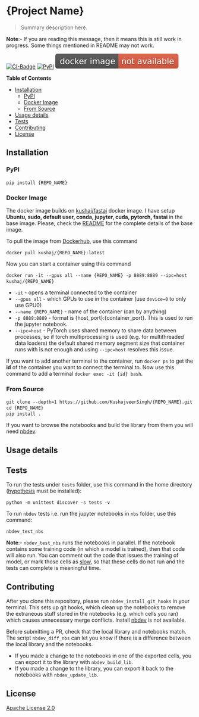 # {Project Name}
> Summary description here.


**Note**:- If you are reading this message, then it means this is still work in progress. Some things mentioned in README may not work.

[![CI-Badge](https://github.com/KushajveerSingh/{REPO_NAME}/workflows/CI/badge.svg)](https://github.com/KushajveerSingh/{REPO_NAME}/actions?query=workflow%3ACI) [![PyPI](https://img.shields.io/pypi/v/{REPO_NAME}?color=blue&label=pypi%20version)](https://pypi.org/project/{REPO_NAME}/#description) [![Docker](https://raw.githubusercontent.com/KushajveerSingh/nbdev_template/master/docs/images/docker%20image-not%20available-red.svg)](https://hub.docker.com/repository/docker/kushaj/{REPO_NAME})

<!-- START doctoc generated TOC please keep comment here to allow auto update -->
<!-- DON'T EDIT THIS SECTION, INSTEAD RE-RUN doctoc TO UPDATE -->
**Table of Contents**

- [Installation](#installation)
  - [PyPI](#pypi)
  - [Docker Image](#docker-image)
  - [From Source](#from-source)
- [Usage details](#usage-details)
- [Tests](#tests)
- [Contributing](#contributing)
- [License](#license)

<!-- END doctoc generated TOC please keep comment here to allow auto update -->

## Installation

### PyPI
```
pip install {REPO_NAME}
```

### Docker Image
The docker image builds on [kushaj/fastai](https://hub.docker.com/repository/docker/kushaj/fastai) docker image. I have setup **Ubuntu, sudo, default user, conda, jupyter, cuda, pytorch, fastai** in the base image. Please, check the [README](https://hub.docker.com/repository/docker/kushaj/fastai/) for the complete details of the base image.

To pull the image from [Dockerhub](https://hub.docker.com/repository/docker/kushaj/{REPO_NAME}), use this command
```
docker pull kushaj/{REPO_NAME}:latest
```

Now you can start a container using this command
```
docker run -it --gpus all --name {REPO_NAME} -p 8889:8889 --ipc=host kushaj/{REPO_NAME}
```

* `-it` - opens a terminal connected to the container
* `--gpus all` - which GPUs to use in the container (use `device=0` to only use GPU0)
* `--name {REPO_NAME}` - name of the container (can by anything)
* `-p 8889:8889` - format is {host_port}:{container_port}. This is used to run the jupyter notebook. 
* `--ipc=host` - PyTorch uses shared memory to share data between processes, so if torch multiprocessing is used (e.g. for multithreaded data loaders) the default shared memory segment size that container runs with is not enough and using `--ipc=host` resolves this issue.

If you want to add another terminal to the container, run `docker ps` to get the **id** of the container you want to connect the terminal to. Now use this command to add a terminal `docker exec -it {id} bash`.

### From Source
```
git clone --depth=1 https://github.com/KushajveerSingh/{REPO_NAME}.git
cd {REPO_NAME}
pip install .
```

If you want to browse the notebooks and build the library from them you will need [nbdev](https://nbdev.fast.ai/).

## Usage details

## Tests
To run the tests under `tests` folder, use this command in the home directory ([hypothesis](https://pypi.org/project/hypothesis/) must be installed):
```
python -m unittest discover -s tests -v
```

To run `nbdev` tests i.e. run the jupyter notebooks in `nbs` folder, use this command:
```
nbdev_test_nbs
```

**Note**:- `nbdev_test_nbs` runs the notebooks in parallel. If the notebook contains some training code (in which a model is trained), then that code will also run. You can comment out the code that issues the training of model, or mark those cells as [slow](https://nbdev.fast.ai/test/), so that these cells do not run and the tests can complete is meaningful time.

## Contributing
After you clone this repository, please run `nbdev_install_git_hooks` in your terminal. This sets up git hooks, which clean up the notebooks to remove the extraneous stuff stored in the notebooks (e.g. which cells you ran) which causes unnecessary merge conflicts. Install [nbdev](https://github.com/fastai/nbdev) is not available.

Before submitting a PR, check that the local library and notebooks match. The script `nbdev_diff_nbs` can let you know if there is a difference between the local library and the notebooks.
* If you made a change to the notebooks in one of the exported cells, you can export it to the library with `nbdev_build_lib`.
* If you made a change to the library, you can export it back to the notebooks with `nbdev_update_lib`.

## License
[Apache License 2.0](LICENSE)
